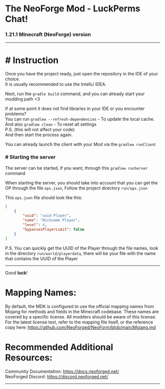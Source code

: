 
The NeoForge Mod - LuckPerms Chat!
=======
### 1.21.1 Minecraft (NeoForge) version

--------------

# # Instruction
Once you have the project ready, just open the repository in the IDE of your choice.  
It is usually recommended to use the IntelliJ IDEA.

Next, run the `gradle build` command, and you can already start your modding path <3

If at some point it does not find libraries in your IDE or you encounter problems?  
You can run `gradlew --refresh-dependencies` - To update the local cache.  
And also `gradlew clean` - To reset all settings  
P.S. (this will not affect your code)  
And then start the process again.


You can already launch the client with your Mod via the `gradlew runClient`

### # Starting the server
The server can be started, if you want, through this `gradlew runServer` command

When starting the server, you should take into account that you can get the OP through the file ``ops.json``,
Follow the project directory ``run/ops.json``

This `ops.json` file should look like this:
```json
[
    {
        "uuid": "uuid Player",
        "name": "Nickname Player",
        "level": 4,
        "bypassesPlayerLimit": false
    }
]
```
P.S. You can quickly get the UUID of the Player through the file names, look in the directory `run/world/playerdata`, there will be your file with the name that contains the UUID of the Player

--------------

Good **luck**!

Mapping Names:
============
By default, the MDK is configured to use the official mapping names from Mojang for methods and fields
in the Minecraft codebase. These names are covered by a specific license. All modders should be aware of this
license. For the latest license text, refer to the mapping file itself, or the reference copy here:
https://github.com/NeoForged/NeoForm/blob/main/Mojang.md

Recommended Additional Resources:
==========
Community Documentation: https://docs.neoforged.net/  
NeoForged Discord: https://discord.neoforged.net/

--------------
